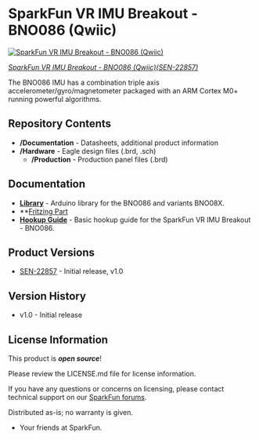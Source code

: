 SparkFun VR IMU Breakout - BNO086 (Qwiic)
========================================

[![SparkFun VR IMU Breakout - BNO086 (Qwiic)](https://cdn.sparkfun.com/r/600-600/assets/parts/2/3/0/2/7/22857-SEN_SparkFun_VR_IMU_Breakout-BNO086_Qwiic-_01.jpg)](https://www.sparkfun.com/products/22857)

[*SparkFun VR IMU Breakout - BNO086 (Qwiic)(SEN-22857)*](https://www.sparkfun.com/products/22857)

The BNO086 IMU has a combination triple axis accelerometer/gyro/magnetometer packaged with an ARM Cortex M0+ running powerful algorithms.


Repository Contents
-------------------

* **/Documentation** - Datasheets, additional product information
* **/Hardware** - Eagle design files (.brd, .sch)
  * **/Production** - Production panel files (.brd)

Documentation
--------------
* **[Library](https://github.com/sparkfun/SparkFun_BNO08x_Arduino_Library)** - Arduino library for the BNO086 and variants BNO08X.
* **[Fritzing Part](https://github.com/sparkfun/Fritzing_Parts/blob/main/products/22857-sfe_vr_imu_breakout_bno086_9dof_accelerometer_gyro_magnetometer.fzpz)
* **[Hookup Guide](https://docs.sparkfun.com/SparkFun_VR_IMU_Breakout_BNO086_QWIIC/introduction/)** - Basic hookup guide for the SparkFun VR IMU Breakout - BNO086.

Product Versions
----------------
* [SEN-22857](https://www.sparkfun.com/products/22857) - Initial release, v1.0

Version History
---------------
* v1.0 - Initial release

License Information
-------------------

This product is _**open source**_!

Please review the LICENSE.md file for license information.

If you have any questions or concerns on licensing, please contact technical support on our [SparkFun forums](https://forum.sparkfun.com/viewforum.php?f=152).

Distributed as-is; no warranty is given.

- Your friends at SparkFun.

_<COLLABORATION CREDIT>_
